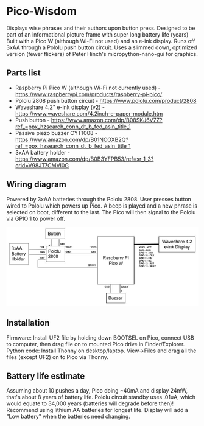# Pico-Wisdom
Displays wise phrases and their authors upon button press. Designed to be part of an informational picture frame with super long battery life (years)
Built with a Pico W (although Wi-Fi not used) and an e-ink display. Runs off 3xAA through a Pololu push button circuit. Uses a slimmed down, optimized
version (fewer flickers) of Peter Hinch's micropython-nano-gui for graphics. 

## Parts list
- Raspberry Pi Pico W (although Wi-Fi not currently used) - https://www.raspberrypi.com/products/raspberry-pi-pico/
- Pololu 2808 push button circuit - https://www.pololu.com/product/2808
- Waveshare 4.2" e-ink display (v2) - https://www.waveshare.com/4.2inch-e-paper-module.htm
- Push button - https://www.amazon.com/dp/B08SKJ6V7Z?ref_=ppx_hzsearch_conn_dt_b_fed_asin_title_1
- Passive piezo buzzer CYT1008 - https://www.amazon.com/dp/B01NCOXB2Q?ref_=ppx_hzsearch_conn_dt_b_fed_asin_title_1
- 3xAA battery holder - https://www.amazon.com/dp/B0B3YFPB53/ref=sr_1_3?crid=V98JT7CMVI0G

## Wiring diagram
Powered by 3xAA batteries through the Pololu 2808. User presses button wired to Pololu which powers up Pico. A beep is played and a new phrase is selected on boot, different to the last. The Pico will then signal to the Pololu via GPIO 1 to power off.

<img src="Schematic.jpg"/>

## Installation
Firmware: Install UF2 file by holding down BOOTSEL on Pico, connect USB to computer, then drag file on to mounted Pico drive in Finder/Explorer.
Python code: Install Thonny on desktop/laptop. View->Files and drag all the files (except UF2) on to Pico via Thonny.

## Battery life estimate
Assuming about 10 pushes a day, Pico doing ~40mA and display 24mW, that's about 8 years of battery life. Pololu circuit standby uses .01uA, which would equate to 34,000 years (batteries will degrade before then)! Recommend using lithium AA batteries for longest life. Display will add a "Low battery" when the batteries need changing. 
